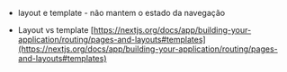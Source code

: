 - layout e template - não mantem o estado da navegação

- Layout vs template [https://nextjs.org/docs/app/building-your-application/routing/pages-and-layouts#templates](https://nextjs.org/docs/app/building-your-application/routing/pages-and-layouts#templates)
